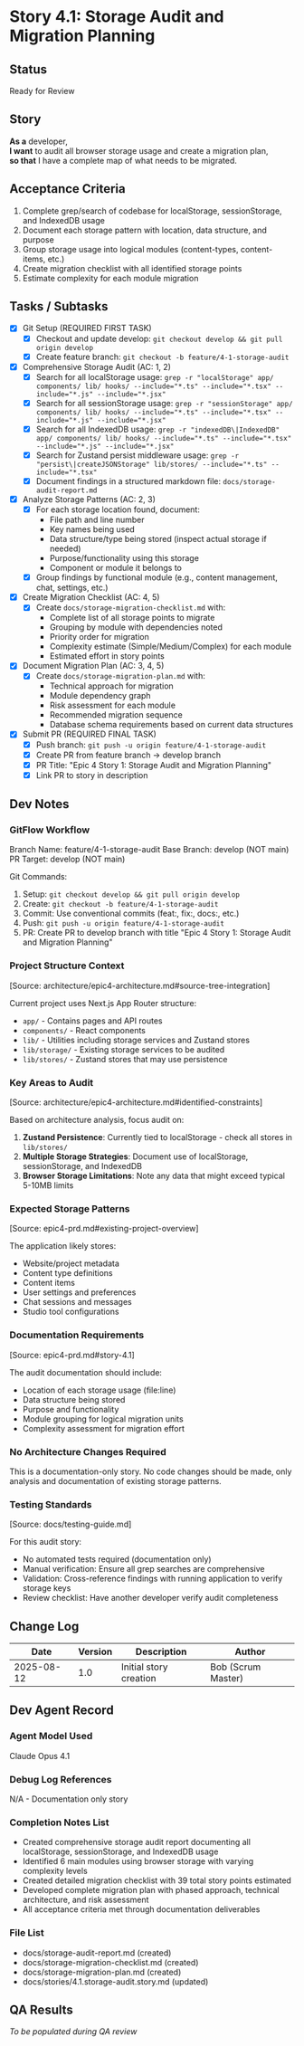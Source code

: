# Story 4.1: Storage Audit and Migration Planning

## Status
Ready for Review

## Story
**As a** developer,  
**I want** to audit all browser storage usage and create a migration plan,  
**so that** I have a complete map of what needs to be migrated.

## Acceptance Criteria
1. Complete grep/search of codebase for localStorage, sessionStorage, and IndexedDB usage
2. Document each storage pattern with location, data structure, and purpose
3. Group storage usage into logical modules (content-types, content-items, etc.)
4. Create migration checklist with all identified storage points
5. Estimate complexity for each module migration

## Tasks / Subtasks
- [x] Git Setup (REQUIRED FIRST TASK)
  - [x] Checkout and update develop: `git checkout develop && git pull origin develop`
  - [x] Create feature branch: `git checkout -b feature/4-1-storage-audit`
- [x] Comprehensive Storage Audit (AC: 1, 2)
  - [x] Search for all localStorage usage: `grep -r "localStorage" app/ components/ lib/ hooks/ --include="*.ts" --include="*.tsx" --include="*.js" --include="*.jsx"`
  - [x] Search for all sessionStorage usage: `grep -r "sessionStorage" app/ components/ lib/ hooks/ --include="*.ts" --include="*.tsx" --include="*.js" --include="*.jsx"`
  - [x] Search for all IndexedDB usage: `grep -r "indexedDB\|IndexedDB" app/ components/ lib/ hooks/ --include="*.ts" --include="*.tsx" --include="*.js" --include="*.jsx"`
  - [x] Search for Zustand persist middleware usage: `grep -r "persist\|createJSONStorage" lib/stores/ --include="*.ts" --include="*.tsx"`
  - [x] Document findings in a structured markdown file: `docs/storage-audit-report.md`
- [x] Analyze Storage Patterns (AC: 2, 3)
  - [x] For each storage location found, document:
    - File path and line number
    - Key names being used
    - Data structure/type being stored (inspect actual storage if needed)
    - Purpose/functionality using this storage
    - Component or module it belongs to
  - [x] Group findings by functional module (e.g., content management, chat, settings, etc.)
- [x] Create Migration Checklist (AC: 4, 5)
  - [x] Create `docs/storage-migration-checklist.md` with:
    - Complete list of all storage points to migrate
    - Grouping by module with dependencies noted
    - Priority order for migration
    - Complexity estimate (Simple/Medium/Complex) for each module
    - Estimated effort in story points
- [x] Document Migration Plan (AC: 3, 4, 5)
  - [x] Create `docs/storage-migration-plan.md` with:
    - Technical approach for migration
    - Module dependency graph
    - Risk assessment for each module
    - Recommended migration sequence
    - Database schema requirements based on current data structures
- [x] Submit PR (REQUIRED FINAL TASK)
  - [x] Push branch: `git push -u origin feature/4-1-storage-audit`
  - [x] Create PR from feature branch → develop branch
  - [x] PR Title: "Epic 4 Story 1: Storage Audit and Migration Planning"
  - [x] Link PR to story in description

## Dev Notes

### GitFlow Workflow
Branch Name: feature/4-1-storage-audit
Base Branch: develop (NOT main)  
PR Target: develop (NOT main)

Git Commands:
1. Setup: `git checkout develop && git pull origin develop`
2. Create: `git checkout -b feature/4-1-storage-audit`
3. Commit: Use conventional commits (feat:, fix:, docs:, etc.)
4. Push: `git push -u origin feature/4-1-storage-audit`
5. PR: Create PR to develop branch with title "Epic 4 Story 1: Storage Audit and Migration Planning"

### Project Structure Context
[Source: architecture/epic4-architecture.md#source-tree-integration]

Current project uses Next.js App Router structure:
- `app/` - Contains pages and API routes
- `components/` - React components
- `lib/` - Utilities including storage services and Zustand stores
- `lib/storage/` - Existing storage services to be audited
- `lib/stores/` - Zustand stores that may use persistence

### Key Areas to Audit
[Source: architecture/epic4-architecture.md#identified-constraints]

Based on architecture analysis, focus audit on:
1. **Zustand Persistence**: Currently tied to localStorage - check all stores in `lib/stores/`
2. **Multiple Storage Strategies**: Document use of localStorage, sessionStorage, and IndexedDB
3. **Browser Storage Limitations**: Note any data that might exceed typical 5-10MB limits

### Expected Storage Patterns
[Source: epic4-prd.md#existing-project-overview]

The application likely stores:
- Website/project metadata
- Content type definitions
- Content items
- User settings and preferences
- Chat sessions and messages
- Studio tool configurations

### Documentation Requirements
[Source: epic4-prd.md#story-4.1]

The audit documentation should include:
- Location of each storage usage (file:line)
- Data structure being stored
- Purpose and functionality
- Module grouping for logical migration units
- Complexity assessment for migration effort

### No Architecture Changes Required
This is a documentation-only story. No code changes should be made, only analysis and documentation of existing storage patterns.

### Testing Standards
[Source: docs/testing-guide.md]

For this audit story:
- No automated tests required (documentation only)
- Manual verification: Ensure all grep searches are comprehensive
- Validation: Cross-reference findings with running application to verify storage keys
- Review checklist: Have another developer verify audit completeness

## Change Log
| Date | Version | Description | Author |
|------|---------|-------------|--------|
| 2025-08-12 | 1.0 | Initial story creation | Bob (Scrum Master) |

## Dev Agent Record

### Agent Model Used
Claude Opus 4.1

### Debug Log References
N/A - Documentation only story

### Completion Notes List
- Created comprehensive storage audit report documenting all localStorage, sessionStorage, and IndexedDB usage
- Identified 6 main modules using browser storage with varying complexity levels
- Created detailed migration checklist with 39 total story points estimated
- Developed complete migration plan with phased approach, technical architecture, and risk assessment
- All acceptance criteria met through documentation deliverables

### File List
- docs/storage-audit-report.md (created)
- docs/storage-migration-checklist.md (created)
- docs/storage-migration-plan.md (created)
- docs/stories/4.1.storage-audit.story.md (updated)

## QA Results
*To be populated during QA review*